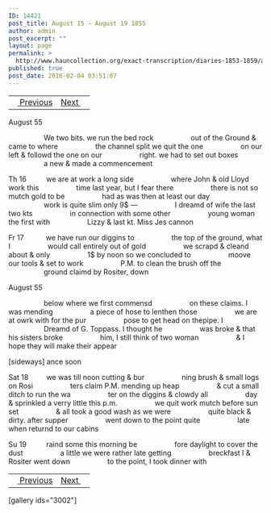 ```yaml
---
ID: 14421
post_title: August 15 – August 19 1855
author: admin
post_excerpt: ""
layout: page
permalink: >
  http://www.hauncollection.org/exact-transcription/diaries-1853-1859/august-15-august-19-1855/
published: true
post_date: 2016-02-04 03:51:07
---
```

<table style="width: 100%;" align="center">
<tbody>
<tr>
<td><a href="http://www.hauncollection.org/version-2/diaries-1853-1859/august-12-august-15-1855/"><img src="https://lh3.googleusercontent.com/-EFJpxxNiPNw/VqgtWBCZrMI/AAAAAAAAAFU/WfY4lPFWWkg/s800-Ic42/Soeb-Plain-Arrows-8-10px.png" alt="" width="10" height="10" /> Previous</a></td>
<td style="text-align: right;"><a href="http://www.hauncollection.org/version-2/diaries-1853-1859/august-19-august-23-1855/">Next <img src="https://lh3.googleusercontent.com/-67k0cYlpXHw/VqgtWKz1MXI/AAAAAAAAAFU/k9PW_Piyurk/s800-Ic42/Soeb-Plain-Arrows-5-10px.png" alt="" width="10" height="10" /></a></td>
</tr>
</tbody>
</table>
August 55

<span style="margin-left: 70px;">We two bits. we run the bed rock
<span style="margin-left: 70px;">out of the Ground &amp; came to where
<span style="margin-left: 70px;">the channel split we quit the one
<span style="margin-left: 70px;">on our left &amp; followd the one on our
<span style="margin-left: 70px;">right. we had to set out boxes
<span style="margin-left: 70px;">a new &amp; made a commencement</span></span></span></span></span></span>

Th 16          we are at work a long side
<span style="margin-left: 70px;">where John &amp; old Lloyd work this
<span style="margin-left: 70px;">time last year, but I fear there
<span style="margin-left: 70px;">there is not so mutch gold to be
<span style="margin-left: 70px;">had as was then at least our day
<span style="margin-left: 70px;">work is quite slim only 9$ —
<span style="margin-left: 70px;">I dreamd of wife the last two kts
<span style="margin-left: 70px;">in connection with some other
<span style="margin-left: 70px;">young woman the first with
<span style="margin-left: 70px;">Lizzy &amp; last kt. Miss Jes cannon</span></span></span></span></span></span></span></span></span>

Fr 17           we have run our diggins to
<span style="margin-left: 70px;">the top of the ground, what I
<span style="margin-left: 70px;">would call entirely out of gold
<span style="margin-left: 70px;">we scrapd &amp; cleand about &amp; only
<span style="margin-left: 70px;">1$ by noon so we concluded to
<span style="margin-left: 70px;">moove our tools &amp; set to work
<span style="margin-left: 70px;">P.M. to clean the brush off the
<span style="margin-left: 70px;">ground claimd by Rositer, down</span></span></span></span></span></span></span>

August 55

<span style="margin-left: 70px;">below where we first commensd
<span style="margin-left: 70px;">on these claims. I was mending
<span style="margin-left: 70px;">a piece of hose to lenthen those
<span style="margin-left: 70px;">we are at owrk with for the pur
<span style="margin-left: 70px;">pose to get head on thepipe. I
<span style="margin-left: 70px;">Dreamd of G. Toppass. I thought he
<span style="margin-left: 70px;">was broke &amp; that his sisters broke
<span style="margin-left: 70px;">him, I still think of two woman
<span style="margin-left: 70px;">&amp; I hope they will make their appear</span></span></span></span></span></span></span></span></span>

[sideways]
ance soon

Sat 18         we was till noon cutting &amp; bur
<span style="margin-left: 70px;">ning brush &amp; small logs on Rosi
<span style="margin-left: 70px;">ters claim P.M. mending up heap
<span style="margin-left: 70px;">&amp; cut a small ditch to run the wa
<span style="margin-left: 70px;">ter on the diggins &amp; clowdy all
<span style="margin-left: 70px;">day &amp; sprinkled a verry little this p.m.
<span style="margin-left: 70px;">we quit work mutch before sun set
<span style="margin-left: 70px;">&amp; all took a good wash as we were
<span style="margin-left: 70px;">quite black &amp; dirty. after supper
<span style="margin-left: 70px;">went down to the point quite
<span style="margin-left: 70px;">late when returnd to our cabins</span></span></span></span></span></span></span></span></span></span>

Su 19          raind some this morning be
<span style="margin-left: 70px;">fore daylight to cover the dust
<span style="margin-left: 70px;">a little we were rather late getting
<span style="margin-left: 70px;">breckfast I &amp; Rositer went down
<span style="margin-left: 70px;">to the point, I took dinner with</span></span></span></span>
<table style="width: 100%;" align="center">
<tbody>
<tr>
<td><a href="http://www.hauncollection.org/version-2/diaries-1853-1859/august-12-august-15-1855/"><img src="https://lh3.googleusercontent.com/-EFJpxxNiPNw/VqgtWBCZrMI/AAAAAAAAAFU/WfY4lPFWWkg/s800-Ic42/Soeb-Plain-Arrows-8-10px.png" alt="" width="10" height="10" /> Previous</a></td>
<td style="text-align: right;"><a href="http://www.hauncollection.org/version-2/diaries-1853-1859/august-19-august-23-1855/">Next <img src="https://lh3.googleusercontent.com/-67k0cYlpXHw/VqgtWKz1MXI/AAAAAAAAAFU/k9PW_Piyurk/s800-Ic42/Soeb-Plain-Arrows-5-10px.png" alt="" width="10" height="10" /></a></td>
</tr>
</tbody>
</table>
[gallery ids="3002"]